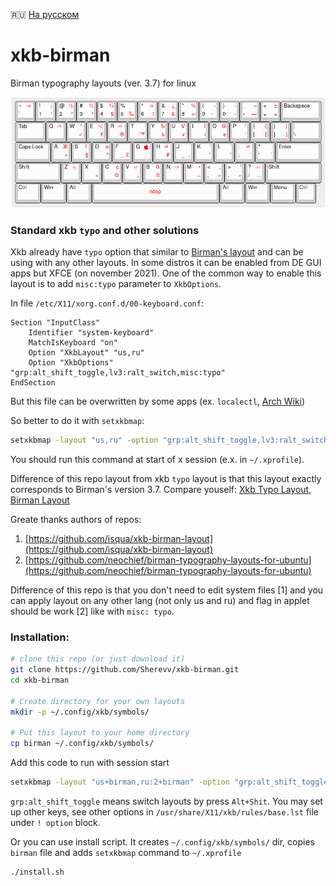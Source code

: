 🇷🇺 [На русском](README.ru.md)

# xkb-birman
Birman typography layouts (ver. 3.7) for linux

![Birman typography layout image](kle/birman-en.png)

### Standard xkb `typo` and other solutions

Xkb already have `typo` option that similar to [Birman's layout](https://ilyabirman.ru/projects/typography-layout/)
and can be using with any other layouts. 
In some distros it can be enabled from DE GUI apps but XFCE (on november 2021).
One of the common way to enable this layout is to add `misc:typo`
parameter  to `XkbOptions`.

In file `/etc/X11/xorg.conf.d/00-keyboard.conf`:

```
Section "InputClass"
	Identifier "system-keyboard"
	MatchIsKeyboard "on"
	Option "XkbLayout" "us,ru"
	Option "XkbOptions" "grp:alt_shift_toggle,lv3:ralt_switch,misc:typo"
EndSection
```

But this file can be overwritten by some apps 
(ex. `localectl`, [Arch Wiki](https://wiki.archlinux.org/title/Xorg/Keyboard_configuration#Using_X_configuration_files))

So better to do it with `setxkbmap`:

```bash
setxkbmap -layout "us,ru" -option "grp:alt_shift_toggle,lv3:ralt_switch,misc:typo"
```

You should run  this command at start of x session (e.x. in `~/.xprofile`).

Difference of this repo layout from xkb `typo` layout is that this layout exactly corresponds to Birman's version 3.7. 
Compare youself: 
[Xkb Typo Layout](http://www.keyboard-layout-editor.com/#/gists/fa53295a41acaabfdd26ec579e7fef00), 
[Birman Layout](http://www.keyboard-layout-editor.com/#/gists/d6688ffd91801960f0cc66aa615c1797)

Greate thanks authors of repos:

1. [https://github.com/isqua/xkb-birman-layout](https://github.com/isqua/xkb-birman-layout)
2. [https://github.com/neochief/birman-typography-layouts-for-ubuntu](https://github.com/neochief/birman-typography-layouts-for-ubuntu)

Difference of this repo is that you don't need to edit system files [1] 
and you can apply layout on any other lang (not only us and ru) 
and flag in applet should be work [2] like with `misc: typo`.


### Installation:

```bash
# clone this repo (or just download it)
git clone https://github.com/Sherevv/xkb-birman.git
cd xkb-birman

# Create directory for your own layouts
mkdir -p ~/.config/xkb/symbols/

# Put this layout to your home directory
cp birman ~/.config/xkb/symbols/
```

Add this code to run with session start

```bash
setxkbmap -layout "us+birman,ru:2+birman" -option "grp:alt_shift_toggle,lv3:ralt_switch" -print | xkbcomp -I${HOME}/.config/xkb - $DISPLAY
```

`grp:alt_shift_toggle` means switch layouts by press `Alt+Shit`. You may set up other keys,
see other options in `/usr/share/X11/xkb/rules/base.lst` file under `! option` block.


Or you can use install script. It creates `~/.config/xkb/symbols/` dir, copies `birman` file and adds `setxkbmap` command to `~/.xprofile`
```bash
./install.sh
```


